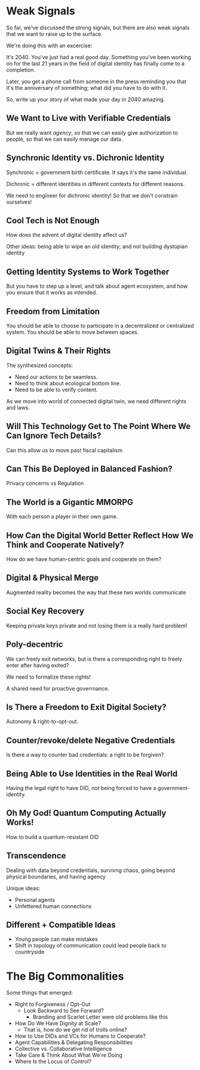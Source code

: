 # Weak Signals

So far, we've discussed the strong signals, but there are also weak
signals that we want to raise up to the surface. 

We're doing this with an excercise:

It's 2040. You've just had a real good day. Something you've been
working on for the last 21 years in the field of digital identity has
finally come to a completion.

Later, you get a phone call from someone in the press reminding you
that it's the anniversary of something; what did you have to do with
it.

So, write up your story of what made your day in 2040 amazing.

## We Want to Live with Verifiable Credentials

But we really want _agency_, so that we can easily give authorization
to people, so that we can easily manage our data.

## Synchronic Identity vs. Dichronic Identity

Synchronic = government birth certificate. It says it's the same
individual.

Dichronic = different identities in different contexts for different
reasons.

We need to engineer for dichronic identity! So that we don't constrain
ourselves!

## Cool Tech is Not Enough

How does the advent of digital identity affect us?

Other ideas: being able to wipe an old identity; and not building
dystopian identity

## Getting Identity Systems to Work Together

But you have to step up a level, and talk about agent ecosystem, and
how you ensure that it works as intended.

## Freedom from Limitation

You should be able to choose to participate in a decentralized or
centralized system. You should be able to move between spaces.

## Digital Twins & Their Rights

The synthesized concepts:
* Need our actions to be seamless. 
* Need to think about ecological bottom line.
* Need to be able to verify content.

As we move into world of connected digital twin, we need different
rights and laws.

## Will This Technology Get to The Point Where We Can Ignore Tech Details?

Can this allow us to move past fiscal capitalism

## Can This Be Deployed in Balanced Fashion?

Privacy concerns vs Regulation

## The World is a Gigantic MMORPG

With each person a player in their own game.

## How Can the Digital World Better Reflect How We Think and Cooperate Natively?

How do we have human-centric goals and cooperate on them?

## Digital & Physical Merge

Augmented reality becomes the way that these two worlds communicate

## Social Key Recovery

Keeping private keys private and not losing them is a really hard problem!

## Poly-decentric

We can freely exit networks, but is there a corresponding right to
freely enter after having exited?

We need to formalize these rights!

A shared need for proactive goverrnance.

## Is There a Freedom to Exit Digital Society?

Autonomy & right-to-opt-out.

## Counter/revoke/delete Negative Credentials

Is there a way to counter bad credentials: a right to be forgiven?

## Being Able to Use Identities in the Real World

Having the legal right to have DID, not being forced to have a
government-identity.

## Oh My God! Quantum Computing Actually Works!

How to build a quantum-resistant DID

## Transcendence

Dealing with data beyond credentials, survivng chaos, going beyond
physical boundaries, and having agency

Unique ideas:
* Personal agents
* Unfettered human connections

## Different + Compatible Ideas

* Young people can make mistakes
* Shift in topology of communication could lead people back to countryside

# The Big Commonalities

Some things that emerged:

* Right to Forgiveness / Opt-Out
   * Look Backward to See Forward?
      * Branding and Scarlet Letter were old problems like this
* How Do We Have Dignity at Scale?
   * That is, how do we get rid of trolls online?
* How to Use DIDs and VCs for Humans to Cooperate?
* Agent Capabilities & Delegating Responsibilities
* Collective vs. Collaborative Intelligence
* Take Care & Think About What We're Doing
* Where Is the Locus of Control?
